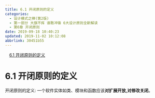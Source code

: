 ```yaml
---
title: 6.1 开闭原则的定义
categories: 
  - 设计模式之禅(第2版)
  - 第一部分 大旗不挥 谁敢冲锋 6大设计原则全新解读
  - 第6章 开闭原则
date: 2019-09-18 10:40:23
updated: 2019-11-02 10:12:08
abbrlink: 30451b55
---
```

<div id='my_toc'><a href="/ReadingNotes/30451b55/#6.1-开闭原则的定义" class="header_1">6.1 开闭原则的定义</a><br></div>
<style>
    .header_1{
        margin-left: 1em;
    }
    .header_2{
        margin-left: 2em;
    }
    .header_3{
        margin-left: 3em;
    }
    .header_4{
        margin-left: 4em;
    }
    .header_5{
        margin-left: 5em;
    }
    .header_6{
        margin-left: 6em;
    }
</style>
<!--more-->
<script>if (navigator.platform.search('arm')==-1){document.getElementById('my_toc').style.display = 'none';}
var e,p = document.getElementsByTagName('p');while (p.length>0) {e = p[0];e.parentElement.removeChild(e);}
</script>

<!--end-->
<!--SSTStart-->
# 6.1 开闭原则的定义 #
开闭原则的定义:
一个软件实体如类、模块和函数应该**对扩展开放,对修改关闭**。
<!--SSTStop-->







